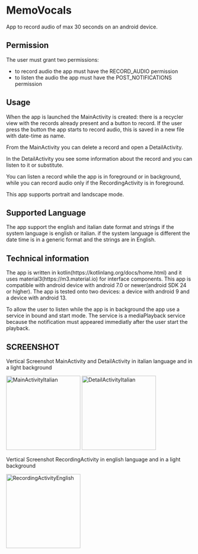 # MemoVocals
App to record audio of max 30 seconds on an android device.

## Permission
The user must grant two permissions:
- to record audio the app must have the RECORD_AUDIO permission
- to listen the audio the app must have the POST_NOTIFICATIONS permission

## Usage
<p> When the app is launched the MainActivity is created: there is a recycler view with the records already present and a button to record. If the user press the button the app starts to record audio, this is saved in a new file with date-time as name.</p>
<p>From the MainActivity you can delete a record and open a DetailActivity.</p>
<p>In the DetailActivity you see some information about the record and you can listen to it or substitute.</p>
<p>You can listen a record while the app is in foreground or in background, while you can record audio only if the RecordingActivity is in foreground.</p>
<p>This app supports portrait and landscape mode.</p>

## Supported Language
<p>The app support the english and italian date format and strings if the system language is english or italian. if the system language is different the date time is in a generic format and the strings are in English.</p>

## Technical information
<p>The app is written in kotlin(https://kotlinlang.org/docs/home.html) and it uses material3(https://m3.material.io) for interface components. This app is compatible with android device with android 7.0 or newer(android SDK 24 or higher). The app is tested onto two devices: a device with android 9 and a device with android 13.</p>

<p>To allow the user to listen while the app is in background the app use a service in bound and start mode. The service is a mediaPlayback service because the notification must appeared immediatly after the user start the playback.</p>

## SCREENSHOT
Vertical Screenshot MainActivity and DetailActivity in italian language and in a light background
<p float="left">
<img src="https://github.com/Sproc01/MemoVocals/assets/95143387/e8cdb3e0-6bfb-40d4-87f2-c6f6894bed92" alt="MainActivityItalian" width="200" />
<img src="https://github.com/Sproc01/MemoVocals/assets/95143387/02fc534e-ccc5-4a5d-9262-6342042a463b" alt="DetailActivityItalian" width="200"/>
</p>

Vertical Screenshot RecordingActivity in english language and in a light background
<p float="left">
<img src="https://github.com/Sproc01/MemoVocals/assets/95143387/5a533460-0b2e-44f2-9cfe-bdc068b430bc" alt="RecordingActivityEnglish" width="200">
	</p>

 
